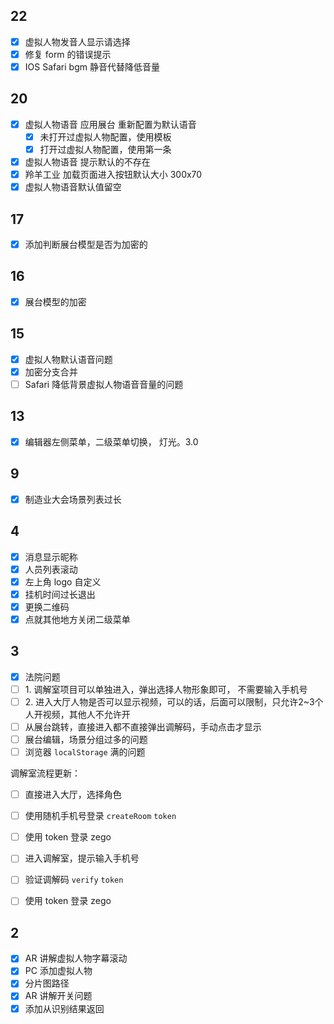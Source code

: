 ## 22

- [x] 虚拟人物发音人显示请选择
- [x] 修复 form 的错误提示
- [x] IOS Safari bgm 静音代替降低音量
## 20

- [x] 虚拟人物语音 应用展台 重新配置为默认语音
	- [x] 未打开过虚拟人物配置，使用模板
	- [x] 打开过虚拟人物配置，使用第一条
- [x] 虚拟人物语音 提示默认的不存在
- [x] 羚羊工业 加载页面进入按钮默认大小 300x70
- [x] 虚拟人物语音默认值留空
## 17

- [x] 添加判断展台模型是否为加密的
## 16

- [x] 展台模型的加密
## 15

- [x] 虚拟人物默认语音问题
- [x] 加密分支合并
- [ ] Safari 降低背景虚拟人物语音音量的问题
## 13

- [x] 编辑器左侧菜单，二级菜单切换， 灯光。3.0
## 9

- [x] 制造业大会场景列表过长
## 4

- [x] 消息显示昵称
- [x] 人员列表滚动
- [x] 左上角 logo 自定义
- [x] 挂机时间过长退出
- [x] 更换二维码
- [x] 点就其他地方关闭二级菜单
## 3

- [x] 法院问题
- [ ] 1. 调解室项目可以单独进入，弹出选择人物形象即可， 不需要输入手机号
- [ ] 2. 进入大厅人物是否可以显示视频，可以的话，后面可以限制，只允许2~3个人开视频，其他人不允许开
- [ ] 从展台跳转，直接进入都不直接弹出调解码，手动点击才显示
- [ ] 展台编辑，场景分组过多的问题
- [ ] 浏览器 `localStorage` 满的问题

调解室流程更新：
- [ ] 直接进入大厅，选择角色
- [ ] 使用随机手机号登录 `createRoom` `token`
- [ ] 使用 token 登录 zego

- [ ] 进入调解室，提示输入手机号
- [ ] 验证调解码 `verify` `token`
- [ ] 使用 token 登录 zego
## 2

- [x] AR 讲解虚拟人物字幕滚动
- [x] PC 添加虚拟人物
- [x] 分片图路径
- [x] AR 讲解开关问题
- [x] 添加从识别结果返回